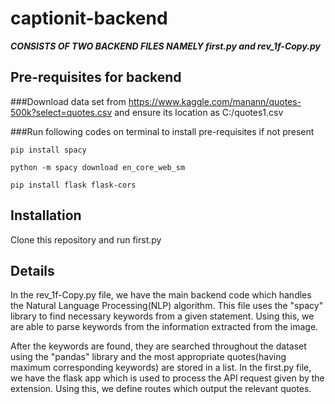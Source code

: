 # captionit-backend
***CONSISTS OF TWO BACKEND FILES NAMELY first.py and rev_1f-Copy.py***
## Pre-requisites for backend
###Download data set from https://www.kaggle.com/manann/quotes-500k?select=quotes.csv and ensure its location as C:/quotes1.csv


###Run following codes on terminal to install pre-requisites if not present

`pip install spacy`


`python -m spacy download en_core_web_sm`

`pip install flask flask-cors`

## Installation
Clone this repository and run first.py


## Details 
In the rev_1f-Copy.py file, we have the main backend code which handles the Natural Language Processing(NLP) algorithm.
This file uses the "spacy" library to find necessary keywords from a given statement. Using this, we are able to parse
keywords from the information extracted from the image.


After the keywords are found, they are searched throughout the dataset using the "pandas" library and the most appropriate quotes(having maximum corresponding keywords) are stored in a list.
In the first.py file, we have the flask app which is used to process the API request given by the extension. 
Using this, we define routes which output the relevant quotes.
